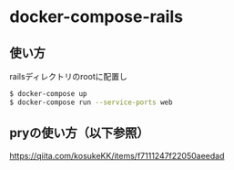 # docker-compose-rails

## 使い方

railsディレクトリのrootに配置し

```bash
$ docker-compose up
$ docker-compose run --service-ports web
```
## pryの使い方（以下参照）

https://qiita.com/kosukeKK/items/f7111247f22050aeedad
